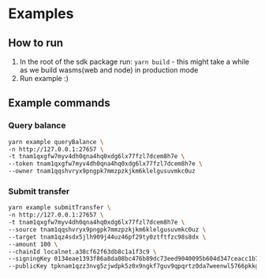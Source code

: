 # Examples

## How to run

1. In the root of the sdk package run: `yarn build` - this might take a while as we build wasms(web and node) in production mode
2. Run example :)

## Example commands

### Query balance

```sh
yarn example queryBalance \
-n http://127.0.0.1:27657 \
-t tnam1qxgfw7myv4dh0qna4hq0xdg6lx77fzl7dcem8h7e \
--token tnam1qxgfw7myv4dh0qna4hq0xdg6lx77fzl7dcem8h7e \
--owner tnam1qqshvryx9pngpk7mmzpzkjkm6klelgusuvmkc0uz
```

### Submit transfer

```sh
yarn example submitTransfer \
-n http://127.0.0.1:27657 \
-t tnam1qxgfw7myv4dh0qna4hq0xdg6lx77fzl7dcem8h7e \
--source tnam1qqshvryx9pngpk7mmzpzkjkm6klelgusuvmkc0uz \
--target tnam1qz4sdx5jlh909j44uz46pf29ty0ztftfzc98s8dx \
--amount 100 \
--chainId localnet.a38cf62f63db8c1a1f3c9 \
--signingKey 0134eae1393f86a8da08bc476b89dc73eed9040095b604d347ceacc1b734b32b \
--publicKey tpknam1qzz3nvg5zjwdpk5z0x9ngkf7guv9qpqrtz0da7weenwl5766pkkgvvt689t
```

